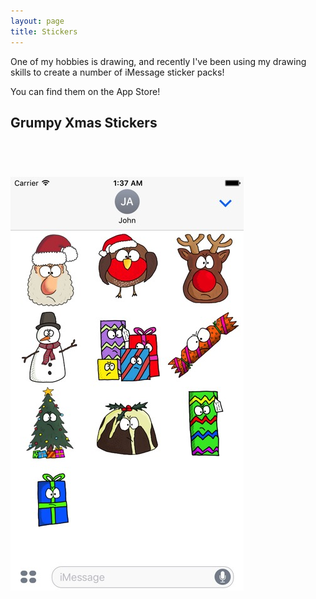 ```yaml
---
layout: page
title: Stickers
---
```


One of my hobbies is drawing, and recently I've been using my drawing skills to create a number of iMessage sticker packs!

You can find them on the App Store!

## Grumpy Xmas Stickers

<a href="https://itunes.apple.com/gb/app/grumpy-xmas-stickers-for-christmas/id1190424046?mt=8" style="display:inline-block;overflow:hidden;background:url(//linkmaker.itunes.apple.com/assets/shared/badges/en-us/appstore-lrg.svg) no-repeat;width:135px;height:40px;background-size:contain;"></a>

![Grumpy Xmas Stickers](/images/store-iphone-2.jpg)

